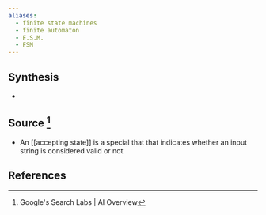 ```yaml
---
aliases:
  - finite state machines
  - finite automaton
  - F.S.M.
  - FSM
---
```

## Synthesis
- 
## Source [^1]
- An [[accepting state]] is a special that that indicates whether an input string is considered valid or not
## References

[^1]: Google's Search Labs | AI Overview